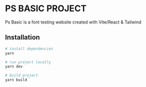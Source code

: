 # PS BASIC PROJECT

Ps Basic is a font testing website created with Vite/React & Tailwind

## Installation

```bash
# install dependencies
yarn

# run project locally
yarn dev

# build project
yarn build
```
